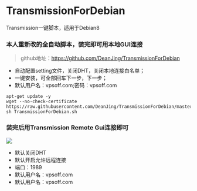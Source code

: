 # TransmissionForDebian
Transmission一键脚本，适用于Debian8
### 本人重新改的全自动脚本，装完即可用本地GUI连接
> github地址：https://github.com/DeanJing/TransmissionForDebian
- 自动配置setting文件，关闭DHT，关闭本地连接白名单；
- 一键安装，可全部回车下一步，下一步；
- 默认用户名：vpsoff.com;密码：vpsoff.com

```shell
apt-get update -y
wget --no-check-certificate https://raw.githubusercontent.com/DeanJing/TransmissionForDebian/master/TransmissionForDebian.sh
sh TransmissionForDebian.sh

```
### 装完后用Transmission Remote Gui连接即可
![](https://i.loli.net/2019/08/02/5d43a8881592055710.jpg)
- 默认关闭DHT
- 默认开启允许远程连接
- 端口：1989
- 默认用户名：vpsoff.com
- 默认用户名：vpsoff.com

